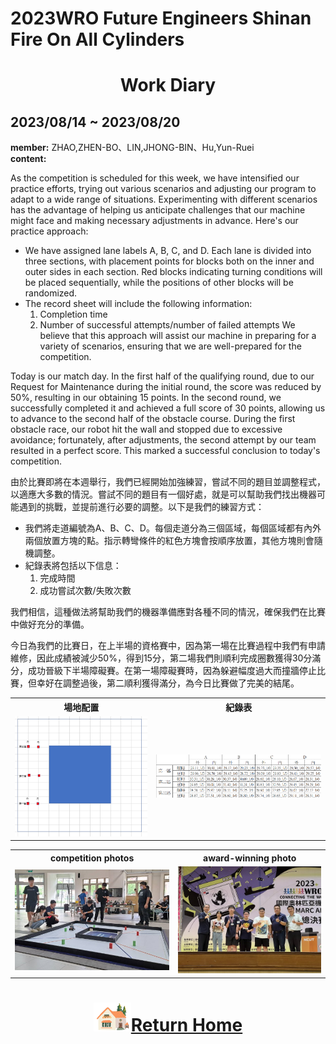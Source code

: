 2023WRO Future Engineers Shinan Fire On All Cylinders  
=====
# <div align="center">Work Diary </div> 



## 2023/08/14 ~ 2023/08/20
**member:** ZHAO,ZHEN-BO、LIN,JHONG-BIN、Hu,Yun-Ruei  
**content:**

As the competition is scheduled for this week, we have intensified our practice efforts, trying out various scenarios and adjusting our program to adapt to a wide range of situations. Experimenting with different scenarios has the advantage of helping us anticipate challenges that our machine might face and making necessary adjustments in advance. Here's our practice approach:

- We have assigned lane labels A, B, C, and D. Each lane is divided into three sections, with placement points for blocks both on the inner and outer sides in each section. Red blocks indicating turning conditions will be placed sequentially, while the positions of other blocks will be randomized.
- The record sheet will include the following information:
  1. Completion time
  2. Number of successful attempts/number of failed attempts
We believe that this approach will assist our machine in preparing for a variety of scenarios, ensuring that we are well-prepared for the competition.

Today is our match day. In the first half of the qualifying round, due to our Request for Maintenance during the initial round, the score was reduced by 50%, resulting in our obtaining 15 points. In the second round, we successfully completed it and achieved a full score of 30 points, allowing us to advance to the second half of the obstacle course. During the first obstacle race, our robot hit the wall and stopped due to excessive avoidance; fortunately, after adjustments, the second attempt by our team resulted in a perfect score. This marked a successful conclusion to today's competition.

由於比賽即將在本週舉行，我們已經開始加強練習，嘗試不同的題目並調整程式，以適應大多數的情況。嘗試不同的題目有一個好處，就是可以幫助我們找出機器可能遇到的挑戰，並提前進行必要的調整。以下是我們的練習方式：

- 我們將走道編號為A、B、C、D。每個走道分為三個區域，每個區域都有內外兩個放置方塊的點。指示轉彎條件的紅色方塊會按順序放置，其他方塊則會隨機調整。
- 紀錄表將包括以下信息：
  1. 完成時間
  2. 成功嘗試次數/失敗次數  

我們相信，這種做法將幫助我們的機器準備應對各種不同的情況，確保我們在比賽中做好充分的準備。

今日為我們的比賽日，在上半場的資格賽中，因為第一場在比賽過程中我們有申請維修，因此成績被減少50%，得到15分，第二場我們則順利完成圈數獲得30分滿分，成功晉級下半場障礙賽。在第一場障礙賽時，因為躲避幅度過大而撞牆停止比賽，但幸好在調整過後，第二順利獲得滿分，為今日比賽做了完美的結尾。

<div align="center">
<table>
<tr align="center">
<th>場地配置</th>
<th>紀錄表</th> 
</tr>
<tr align="center">
<td><img src="./img/8/block.png" width="400" alt="work_daily"></td>
<td><img src="./img/8/grade.png" width="500" alt="work_daily"></td>
</table>
</div>
<div align="center">
<table>
<tr align="center">
<th>competition photos</th>
<th>award-winning photo</th> 
</tr>
<tr align="center">
<td><img src="./img/8/0819_1.jpg" width="600" alt="contest"></td>
<td><img src="./img/8/0819_2.jpg" width="600" alt="award-winning photo"></td>
</table>
</div>

# <div align="center">![HOME](../../other/img/Home.png)[Return Home](../../)</div> 
